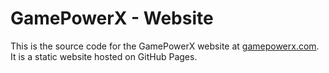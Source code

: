 # GamePowerX - Website
This is the source code for the GamePowerX website at [gamepowerx.com](https://gamepowerx.com). 
<br>
It is a static website hosted on GitHub Pages.
